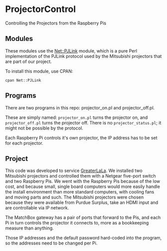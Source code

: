 # ProjectorControl
Controlling the Projectors from the Raspberry Pis

## Modules

These modules use the [Net::PJLink](https://metacpan.org/pod/Net::PJLink) module, which is a pure Perl implementation of the PJLink protocol used by the Mitsubishi projectors that are part of our project.

To install this module, use CPAN:

    cpan Net::PJLink

## Programs

There are two programs in this repo: projector_on.pl and projector_off.pl.

These are simply named: `projector_on.pl` turns the projector on, and `projector_off.pl` turns the projector off. There is no `projector_status.pl`; it might not be possible by the protocol.

Each Raspberry Pi controls it's own projector, the IP address has to be set for each projector.

## Project

This code was developed to service [GreaterLaLa](http://greaterlala.in/). We installed two Mitsubishi projectors and controlled them with a Netgear five-port switch and two Raspberry Pis. We went with the Raspberry Pis because of the low cost, and because small, single board computers would more easily handle the install environment than more standard computers, with cooling fans and moving parts and such. The Mitsubishi projectors were chosen because they were available from Purdue Surplus, take an HDMI input and are controllable via IP network.

The MatchBox gateway has a pair of ports that forward to the Pis, and each Pi in turn controls the projector it connects to, more as a bookkeeping measure than anything.

Those IP addresses and the default password hard-coded into the program, so the addresses need to be changed per Pi.
